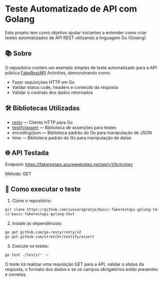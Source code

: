 
# Teste Automatizado de API com Golang

Este projeto tem como objetivo ajudar iniciantes a entender como criar testes automatizados de API REST utilizando a linguagem Go (Golang).



## 📚 Sobre

O repositório contém um exemplo simples de teste automatizado para a API pública [FakeRestAPI](https://fakerestapi.azurewebsites.net/api/v1/Activities) Activities, demonstrando como:

- Fazer requisições HTTP em Go
- Validar status code, headers e conteúdo da resposta
- Validar o contrato dos dados retornados

## 🛠️ Bibliotecas Utilizadas

- [resty](https://github.com/go-resty/resty) — Cliente HTTP para Go
- [testify/assert](https://github.com/go-resty/resty) — Biblioteca de asserções para testes
- encoding/json — Biblioteca padrão do Go para manipulação de JSON
- time — Biblioteca padrão do Go para manipulação de datas


## 🌐 API Testada

Endpoint: https://fakerestapi.azurewebsites.net/api/v1/Activities

Método: GET

## 🚀 Como executar o teste

1. Clone o repositório:

```bash
git clone https://github.com/jussaragranja/basic-fakerestapi-golang-test.git
cd basic-fakerestapi-golang-test
```

2. Instale as dependências:

```bash
go get github.com/go-resty/resty/v2
go get github.com/stretchr/testify/assert
```

3. Execute os testes:

```bash
go test ./tests/* -v
```

O teste irá realizar uma requisição GET para a API, validar o status da resposta, o formato dos dados e se os campos obrigatórios estão presentes e corretos.


